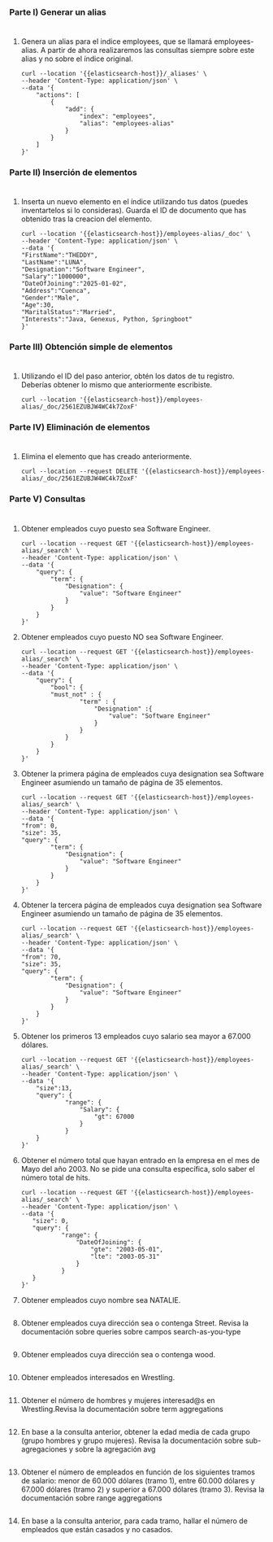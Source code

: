 ### Parte I) Generar un alias
#
1) Genera un alias para el indice employees, que se llamará employees-alias. A partir de ahora realizaremos las consultas siempre sobre este alias y no sobre el índice original.
    ```
    curl --location '{{elasticsearch-host}}/_aliases' \
    --header 'Content-Type: application/json' \
    --data '{
        "actions": [
            {
                "add": {
                    "index": "employees",
                    "alias": "employees-alias"
                }
            }
        ]
    }'
### Parte II) Inserción de elementos
#
1) Inserta un nuevo elemento en el índice utilizando tus datos (puedes inventartelos si lo consideras). Guarda el ID de documento que has obtenido tras la creacion del elemento.
    ```
    curl --location '{{elasticsearch-host}}/employees-alias/_doc' \
    --header 'Content-Type: application/json' \
    --data '{
    "FirstName":"THEDDY",
    "LastName":"LUNA",
    "Designation":"Software Engineer",
    "Salary":"1000000",
    "DateOfJoining":"2025-01-02",
    "Address":"Cuenca",
    "Gender":"Male",
    "Age":30,
    "MaritalStatus":"Married",
    "Interests":"Java, Genexus, Python, Springboot"
    }'
### Parte III) Obtención simple de elementos
#
1) Utilizando el ID del paso anterior, obtén los datos de tu registro. Deberías obtener lo mismo que anteriormente escribiste.
    ```
    curl --location '{{elasticsearch-host}}/employees-alias/_doc/2561EZUBJW4WC4k7ZoxF'
### Parte IV) Eliminación de elementos
#
1) Elimina el elemento que has creado anteriormente.
    ```
    curl --location --request DELETE '{{elasticsearch-host}}/employees-alias/_doc/2561EZUBJW4WC4k7ZoxF'
### Parte V) Consultas
#
1) Obtener empleados cuyo puesto sea Software Engineer.
    ```
    curl --location --request GET '{{elasticsearch-host}}/employees-alias/_search' \
    --header 'Content-Type: application/json' \
    --data '{
        "query": {
            "term": {
                "Designation": {
                    "value": "Software Engineer"
                }
            }
        }
    }'
2) Obtener empleados cuyo puesto NO sea Software Engineer.
    ```
    curl --location --request GET '{{elasticsearch-host}}/employees-alias/_search' \
    --header 'Content-Type: application/json' \
    --data '{
        "query": {
            "bool": {
            "must_not" : {
                    "term" : {
                        "Designation" :{
                            "value": "Software Engineer"
                        }
                    }
                }
            }
        }
    }'
3) Obtener la primera página de empleados cuya designation sea Software Engineer asumiendo un tamaño de página de 35 elementos.
    ```
    curl --location --request GET '{{elasticsearch-host}}/employees-alias/_search' \
    --header 'Content-Type: application/json' \
    --data '{
    "from": 0,
    "size": 35,
    "query": {
            "term": {
                "Designation": {
                    "value": "Software Engineer"
                }
            }
        }
    }'
4) Obtener la tercera página de empleados cuya designation sea Software Engineer asumiendo un tamaño de página de 35 elementos.
    ```
    curl --location --request GET '{{elasticsearch-host}}/employees-alias/_search' \
    --header 'Content-Type: application/json' \
    --data '{
    "from": 70,
    "size": 35,
    "query": {
            "term": {
                "Designation": {
                    "value": "Software Engineer"
                }
            }
        }
    }'
5) Obtener los primeros 13 empleados cuyo salario sea mayor a 67.000 dólares.
    ```
    curl --location --request GET '{{elasticsearch-host}}/employees-alias/_search' \
    --header 'Content-Type: application/json' \
    --data '{
        "size":13,
        "query": {
                "range": {
                    "Salary": {
                        "gt": 67000
                    }
                }
        }
    }'
6) Obtener el número total que hayan entrado en la empresa en el mes de Mayo del año 2003. No se pide una consulta específica, solo saber el número total de hits.
     ```
     curl --location --request GET '{{elasticsearch-host}}/employees-alias/_search' \
    --header 'Content-Type: application/json' \
    --data '{
        "size": 0,
        "query": {
                "range": {
                    "DateOfJoining": {
                        "gte": "2003-05-01",
                        "lte": "2003-05-31"
                    }
                }
        }
    }'
7) Obtener empleados cuyo nombre sea NATALIE.
    ```
8) Obtener empleados cuya dirección sea o contenga Street. Revisa la documentación sobre queries sobre campos search-as-you-type
    ```
9) Obtener empleados cuya dirección sea o contenga wood.
    ```
10) Obtener empleados interesados en Wrestling.
    ```
11) Obtener el número de hombres y mujeres interesad@s en Wrestling.Revisa la documentación sobre term aggregations
    ```
12) En base a la consulta anterior, obtener la edad media de cada grupo (grupo hombres y grupo mujeres). Revisa la documentación sobre sub-agregaciones y sobre la agregación avg
    ```
13) Obtener el número de empleados en función de los siguientes tramos de salario: menor de 60.000 dólares (tramo 1), entre 60.000 dólares y 67.000 dólares (tramo 2) y superior a 67.000 dólares (tramo 3). Revisa la documentación sobre range aggregations
    ```
14) En base a la consulta anterior, para cada tramo, hallar el número de empleados que están casados y no casados.
    ```